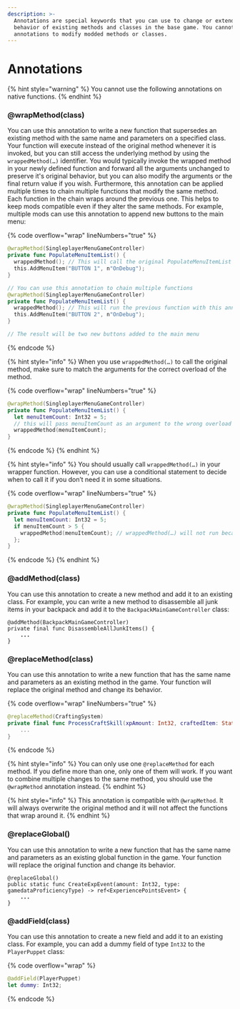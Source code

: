 ```yaml
---
description: >-
  Annotations are special keywords that you can use to change or extend the
  behavior of existing methods and classes in the base game. You cannot use
  annotations to modify modded methods or classes.
---
```


# Annotations

{% hint style="warning" %}
You cannot use the following annotations on native functions.
{% endhint %}

### @wrapMethod(class)

You can use this annotation to write a new function that supersedes an existing method with the same name and parameters on a specified class. Your function will execute instead of the original method whenever it is invoked, but you can still access the underlying method by using the `wrappedMethod(…)` identifier. You would typically invoke the wrapped method in your newly defined function and forward all the arguments unchanged to preserve it's original behavior, but you can also modify the arguments or the final return value if you wish. Furthermore, this annotation can be applied multiple times to chain multiple functions that modify the same method. Each function in the chain wraps around the previous one. This helps to keep mods compatible even if they alter the same methods. For example, multiple mods can use this annotation to append new buttons to the main menu:

{% code overflow="wrap" lineNumbers="true" %}
```swift
@wrapMethod(SingleplayerMenuGameController)
private func PopulateMenuItemList() {
  wrappedMethod(); // This will call the original PopulateMenuItemList
  this.AddMenuItem("BUTTON 1", n"OnDebug");
}

// You can use this annotation to chain multiple functions
@wrapMethod(SingleplayerMenuGameController)
private func PopulateMenuItemList() {
  wrappedMethod(); // This will run the previous function with this annotation
  this.AddMenuItem("BUTTON 2", n"OnDebug");
}

​// The result will be two new buttons added to the main menu
```
{% endcode %}

{% hint style="info" %}
When you use `wrappedMethod(…)` to call the original method, make sure to match the arguments for the correct overload of the method.

{% code overflow="wrap" lineNumbers="true" %}
```swift
@wrapMethod(SingleplayerMenuGameController)
private func PopulateMenuItemList() {
  let menuItemCount: Int32 = 5;
  // this will pass menuItemCount as an argument to the wrong overload of PopulateMenuItemList
  wrappedMethod(menuItemCount);
}
```
{% endcode %}
{% endhint %}

{% hint style="info" %}
You should usually call `wrappedMethod(…)` in your wrapper function. However, you can use a conditional statement to decide when to call it if you don’t need it in some situations.

{% code overflow="wrap" lineNumbers="true" %}
```swift
@wrapMethod(SingleplayerMenuGameController)
private func PopulateMenuItemList() {
  let menuItemCount: Int32 = 5;
  if menuItemCount > 5 {
    wrappedMethod(menuItemCount); // wrappedMethod(…) will not run because menuItemCount is not greater than 5
  };
}
```
{% endcode %}
{% endhint %}

### @addMethod(class)

You can use this annotation to create a new method and add it to an existing class. For example, you can write a new method to disassemble all junk items in your backpack and add it to the `BackpackMainGameController` class:

<pre class="language-swift" data-overflow="wrap" data-line-numbers><code class="lang-swift">@addMethod(BackpackMainGameController)
private final func DisassembleAllJunkItems() {
<strong>    ...
</strong>}
</code></pre>

### @replaceMethod(class)

You can use this annotation to write a new function that has the same name and parameters as an existing method in the game. Your function will replace the original method and change its behavior.

{% code overflow="wrap" lineNumbers="true" %}
```swift
@replaceMethod(CraftingSystem)
private final func ProcessCraftSkill(xpAmount: Int32, craftedItem: StatsObjectID) {
    ...
}
```
{% endcode %}

{% hint style="info" %}
You can only use one `@replaceMethod` for each method. If you define more than one, only one of them will work. If you want to combine multiple changes to the same method, you should use the `@wrapMethod` annotation instead.
{% endhint %}

{% hint style="info" %}
This annotation is compatible with `@wrapMethod`. It will always overwrite the original method and it will not affect the functions that wrap around it.
{% endhint %}

### @replaceGlobal()

You can use this annotation to write a new function that has the same name and parameters as an existing global function in the game. Your function will replace the original function and change its behavior.

<pre class="language-swift" data-overflow="wrap" data-line-numbers><code class="lang-swift">@replaceGlobal()
public static func CreateExpEvent(amount: Int32, type: gamedataProficiencyType) -> ref&#x3C;ExperiencePointsEvent> {
<strong>    ...
</strong>}
</code></pre>

### @addField(class)

You can use this annotation to create a new field and add it to an existing class. For example, you can add a dummy field of type `Int32` to the `PlayerPuppet` class:

{% code overflow="wrap" %}
```swift
@addField(PlayerPuppet)
let dummy: Int32;
```
{% endcode %}
